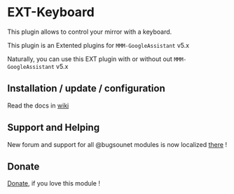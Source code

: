# EXT-Keyboard

This plugin allows to control your mirror with a keyboard.

This plugin is an Extented plugins for `MMM-GoogleAssistant` v5.x

Naturally, you can use this EXT plugin with or without out `MMM-GoogleAssistant` v5.x

## Installation / update / configuration

Read the docs in [wiki](https://wiki.bugsounet.fr/en/EXT-Keyboard)

## Support and Helping
New forum and support for all @bugsounet modules is now localized [there](https://forum.bugsounet.fr) !
 
## Donate
 [Donate](https://www.paypal.com/cgi-bin/webscr?cmd=_s-xclick&hosted_button_id=TTHRH94Y4KL36&source=url), if you love this module !
